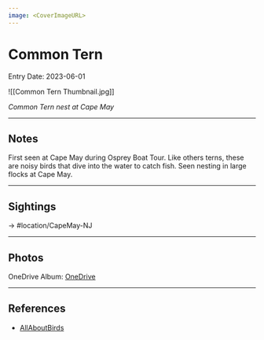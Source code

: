 ```yaml
---
image: <CoverImageURL>
---
```


# Common Tern
Entry Date: 2023-06-01

![[Common Tern Thumbnail.jpg]]

*Common Tern nest at Cape May*

---------------------------------------------------------------
## Notes

First seen at Cape May during Osprey Boat Tour. Like others terns, these are noisy birds that dive into the water to catch fish. Seen nesting in large flocks at Cape May.

---------------------------------------------------------------
## Sightings

-> #location/CapeMay-NJ

---------------------------------------------------------------
## Photos
OneDrive Album: [OneDrive](https://1drv.ms/f/s!AvaIuMdCo_w-hNpUKff5wbaStTMFNA?e=WW4mSh)

---------------------------------------------------------------
## References
- [AllAboutBirds](https://www.allaboutbirds.org/guide/Common_Tern/overview)